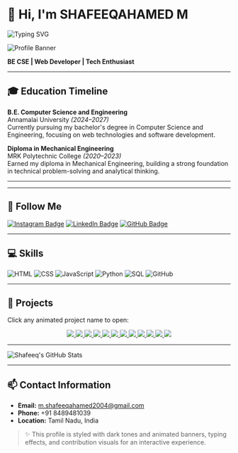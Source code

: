 # 👋 Hi, I'm SHAFEEQAHAMED M

![Typing SVG](https://readme-typing-svg.herokuapp.com?font=Fira+Code&duration=4000&color=00FFAA&center=true&vCenter=true&width=450&lines=Web+Developer;Tech+Enthusiast;Python+%7C+JS+%7C+SQL+Coder)

![Profile Banner](https://i.imgur.com/YOUR_IMAGE_ID.gif)

**BE CSE | Web Developer | Tech Enthusiast**

---

## 🎓 Education Timeline

**B.E. Computer Science and Engineering**  
Annamalai University *(2024–2027)*  
Currently pursuing my bachelor's degree in Computer Science and Engineering, focusing on web technologies and software development.

**Diploma in Mechanical Engineering**  
MRK Polytechnic College *(2020–2023)*  
Earned my diploma in Mechanical Engineering, building a strong foundation in technical problem-solving and analytical thinking.

---
---

## 🔗 Follow Me
[![Instagram Badge](https://img.shields.io/badge/-Instagram-E4405F?style=flat&logo=Instagram&logoColor=white)](https://www.instagram.com/m_shafeeqahamed_sad/profilecard/) 
[![LinkedIn Badge](https://img.shields.io/badge/-LinkedIn-blue?style=flat&logo=Linkedin&logoColor=white)](https://www.linkedin.com/in/shafeeqahamed-m-40b72a309/) 
[![GitHub Badge](https://img.shields.io/badge/-GitHub-333?style=flat&logo=github&logoColor=white)](https://github.com/shafeeqahamedinfo/)

---

## 💻 Skills
![HTML](https://img.shields.io/badge/-HTML-E34F26?style=flat&logo=html5&logoColor=white)
![CSS](https://img.shields.io/badge/-CSS-1572B6?style=flat&logo=css3&logoColor=white)
![JavaScript](https://img.shields.io/badge/-JavaScript-F7DF1E?style=flat&logo=javascript&logoColor=black)
![Python](https://img.shields.io/badge/-Python-3776AB?style=flat&logo=python&logoColor=white)
![SQL](https://img.shields.io/badge/-SQL-003B57?style=flat&logo=postgresql&logoColor=white)
![GitHub](https://img.shields.io/badge/-GitHub-181717?style=flat&logo=github&logoColor=white)

---

## 🚀 Projects
Click any animated project name to open:

<p align="center">
  <a href="https://recyclezone.neocities.org/Loan%20calculator/" target="_blank">
    <img src="https://img.shields.io/badge/-Loan%20Calculator-000000?style=for-the-badge&logo=Google-Chrome&logoColor=white" />
  </a>
  <a href="https://recyclezone.neocities.org/BOX/" target="_blank">
    <img src="https://img.shields.io/badge/-Box-111111?style=for-the-badge&logo=Google-Chrome&logoColor=white" />
  </a>
  <a href="https://recyclezone.neocities.org/Calculator/inex" target="_blank">
    <img src="https://img.shields.io/badge/-Calculator-222222?style=for-the-badge&logo=Google-Chrome&logoColor=white" />
  </a>
  <a href="https://recyclezone.neocities.org/Drawing%20App/" target="_blank">
    <img src="https://img.shields.io/badge/-Drawing%20App-333333?style=for-the-badge&logo=Google-Chrome&logoColor=white" />
  </a>
  <a href="https://recyclezone.neocities.org/GAMER%2001/" target="_blank">
    <img src="https://img.shields.io/badge/-Square%20Game-444444?style=for-the-badge&logo=Google-Chrome&logoColor=white" />
  </a>
  <a href="https://recyclezone.neocities.org/GAMER%2004/Rock%20Paper%20Scissors%20Game" target="_blank">
    <img src="https://img.shields.io/badge/-Rock%20Paper%20Scissors-555555?style=for-the-badge&logo=Google-Chrome&logoColor=white" />
  </a>
  <a href="https://recyclezone.neocities.org/GAMER%2005/Tic%20Tac%20Toe.HTML" target="_blank">
    <img src="https://img.shields.io/badge/-Tic%20Tac%20Toe-666666?style=for-the-badge&logo=Google-Chrome&logoColor=white" />
  </a>
  <a href="https://recyclezone.neocities.org/GAMER%2006/INDEX" target="_blank">
    <img src="https://img.shields.io/badge/-Pairs%20Game-777777?style=for-the-badge&logo=Google-Chrome&logoColor=white" />
  </a>
  <a href="https://recyclezone.neocities.org/LoveProject-master/" target="_blank">
    <img src="https://img.shields.io/badge/-LoveProject-888888?style=for-the-badge&logo=Google-Chrome&logoColor=white" />
  </a>
  <a href="https://recyclezone.neocities.org/car/" target="_blank">
    <img src="https://img.shields.io/badge/-Car%20Game-999999?style=for-the-badge&logo=Google-Chrome&logoColor=white" />
  </a>
  <a href="https://recyclezone.neocities.org/project%204%20ok/MY%20SHOE.HTML" target="_blank">
    <img src="https://img.shields.io/badge/-Shoe%20Shop-aaaaaa?style=for-the-badge&logo=Google-Chrome&logoColor=white" />
  </a>
  <a href="https://recyclezone.neocities.org/project%206%20ok/" target="_blank">
    <img src="https://img.shields.io/badge/-New%20Year%20Wish-bbbbbb?style=for-the-badge&logo=Google-Chrome&logoColor=white" />
  </a>
</p>

---

![Shafeeq's GitHub Stats](https://github-readme-stats.vercel.app/api?username=shafeeqahamedinfo&show_icons=true&theme=tokyonight)


---
## 📫 Contact Information
- **Email:** m.shafeeqahamed2004@gmail.com
- **Phone:** +91 8489481039
- **Location:** Tamil Nadu, India


> ✨ This profile is styled with dark tones and animated banners, typing effects, and contribution visuals for an interactive experience.

